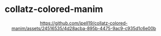 # collatz-colored-manim

<div align="center">

https://github.com/jpell19/collatz-colored-manim/assets/24516535/4d28acba-895b-4475-9ac9-c935d1c6e00b

</div>